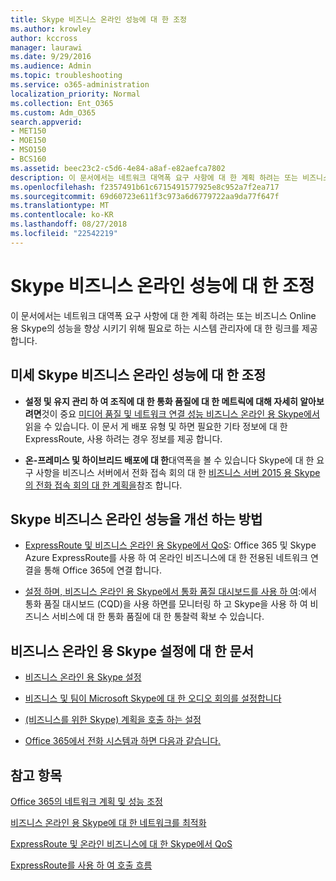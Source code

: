 ```yaml
---
title: Skype 비즈니스 온라인 성능에 대 한 조정
ms.author: krowley
author: kccross
manager: laurawi
ms.date: 9/29/2016
ms.audience: Admin
ms.topic: troubleshooting
ms.service: o365-administration
localization_priority: Normal
ms.collection: Ent_O365
ms.custom: Adm_O365
search.appverid:
- MET150
- MOE150
- MSO150
- BCS160
ms.assetid: beec23c2-c5d6-4e84-a8af-e82aefca7802
description: 이 문서에서는 네트워크 대역폭 요구 사항에 대 한 계획 하려는 또는 비즈니스 Online 용 Skype의 성능을 향상 시키기 위해 필요로 하는 시스템 관리자에 대 한 링크를 제공 합니다.
ms.openlocfilehash: f2357491b61c6715491577925e8c952a7f2ea717
ms.sourcegitcommit: 69d60723e611f3c973a6d6779722aa9da77f647f
ms.translationtype: MT
ms.contentlocale: ko-KR
ms.lasthandoff: 08/27/2018
ms.locfileid: "22542219"
---
```

# <a name="tune-skype-for-business-online-performance"></a>Skype 비즈니스 온라인 성능에 대 한 조정

이 문서에서는 네트워크 대역폭 요구 사항에 대 한 계획 하려는 또는 비즈니스 Online 용 Skype의 성능을 향상 시키기 위해 필요로 하는 시스템 관리자에 대 한 링크를 제공 합니다. 
  
## <a name="fine-tuning-skype-for-business-online-performance"></a>미세 Skype 비즈니스 온라인 성능에 대 한 조정

- **설정 및 유지 관리 하 여 조직에 대 한 통화 품질에 대 한 메트릭에 대해 자세히 알아보려면**것이 중요 [미디어 품질 및 네트워크 연결 성능 비즈니스 온라인 용 Skype에서](https://docs.microsoft.com/skypeforbusiness/optimizing-your-network/media-quality-and-network-connectivity-performance)읽을 수 있습니다. 이 문서 게 배포 유형 및 하면 필요한 기타 정보에 대 한 ExpressRoute, 사용 하려는 경우 정보를 제공 합니다.
    
- **온-프레미스 및 하이브리드 배포에 대 한**대역폭을 볼 수 있습니다 Skype에 대 한 요구 사항을 비즈니스 서버에서 전화 접속 회의 대 한 [비즈니스 서버 2015 용 Skype의 전화 접속 회의 대 한 계획을](https://docs.microsoft.com/skypeforbusiness/plan-your-deployment/conferencing/dial-in-conferencing)참조 합니다.
    
## <a name="more-ways-to-improve-skype-for-business-online-performance"></a>Skype 비즈니스 온라인 성능을 개선 하는 방법

- [ExpressRoute 및 비즈니스 온라인 용 Skype에서 QoS](https://docs.microsoft.com/skypeforbusiness/optimizing-your-network/expressroute-and-qos-in-skype-for-business-online): Office 365 및 Skype Azure ExpressRoute를 사용 하 여 온라인 비즈니스에 대 한 전용된 네트워크 연결을 통해 Office 365에 연결 합니다. 
    
- [설정 하며, 비즈니스 온라인 용 Skype에서 통화 품질 대시보드를 사용 하 여](https://docs.microsoft.com/SkypeForBusiness/using-call-quality-in-your-organization/turning-on-and-using-call-quality-dashboard):에서 통화 품질 대시보드 (CQD)을 사용 하면를 모니터링 하 고 Skype을 사용 하 여 비즈니스 서비스에 대 한 통화 품질에 대 한 통찰력 확보 수 있습니다. 
    
## <a name="articles-on-setting-up-skype-for-business-online"></a>비즈니스 온라인 용 Skype 설정에 대 한 문서

- [비즈니스 온라인 용 Skype 설정](https://docs.microsoft.com/skypeforbusiness/set-up-skype-for-business-online/set-up-skype-for-business-online)
    
- [비즈니스 및 팀이 Microsoft Skype에 대 한 오디오 회의를 설정합니다](https://docs.microsoft.com/skypeforbusiness/audio-conferencing-in-office-365/set-up-audio-conferencing)
    
- [(비즈니스를 위한 Skype) 계획을 호출 하는 설정](https://docs.microsoft.com/SkypeForBusiness/what-are-calling-plans-in-office-365/set-up-calling-plans)
    
- [Office 365에서 전화 시스템과 하면 다음과 같습니다.](https://docs.microsoft.com/skypeforbusiness/what-is-phone-system-in-office-365/here-s-what-you-get-with-phone-system)
    
## <a name="see-also"></a>참고 항목

[Office 365의 네트워크 계획 및 성능 조정](network-planning-and-performance.md)
  
[비즈니스 온라인 용 Skype에 대 한 네트워크를 최적화](https://docs.microsoft.com/skypeforbusiness/optimizing-your-network/optimizing-your-network)
  
[ExpressRoute 및 온라인 비즈니스에 대 한 Skype에서 QoS](https://docs.microsoft.com/skypeforbusiness/optimizing-your-network/expressroute-and-qos-in-skype-for-business-online)
  
[ExpressRoute를 사용 하 여 호출 흐름](https://docs.microsoft.com/skypeforbusiness/optimizing-your-network/call-flow-using-expressroute)

